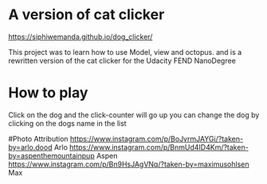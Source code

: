 # A version of cat clicker

https://siphiwemanda.github.io/dog_clicker/

This project was to learn how to use Model, view and octopus.
and is a rewritten version of the cat clicker for the Udacity FEND NanoDegree

# How to play
Click on the dog and the click-counter will go up
you can change the dog by clicking on the dogs name in the list

#Photo Attribution
https://www.instagram.com/p/BoJvrmJAYGi/?taken-by=arlo.dood Arlo
https://www.instagram.com/p/BnmUd4ID4Km/?taken-by=aspenthemountainpup Aspen
https://www.instagram.com/p/Bn9HsJAgVNq/?taken-by=maximusohlsen Max
